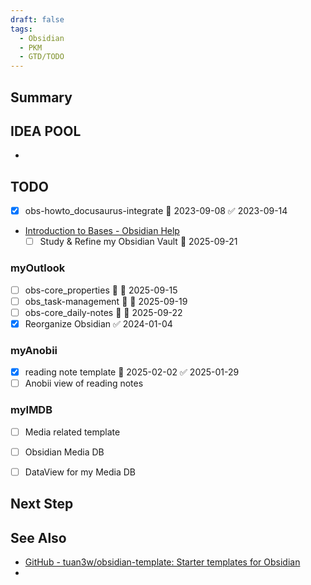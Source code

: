 ```yaml
---
draft: false
tags:
  - Obsidian
  - PKM
  - GTD/TODO
---
```

## Summary


## IDEA POOL

- 

## TODO

- [x] obs-howto_docusaurus-integrate 📅 2023-09-08 ✅ 2023-09-14

- [Introduction to Bases - Obsidian Help](https://help.obsidian.md/bases)
	- [ ] Study & Refine my Obsidian Vault 📅 2025-09-21

### myOutlook
- [ ] obs-core_properties 🔽 📅 2025-09-15
- [ ] obs_task-management 🔽 📅 2025-09-19
- [ ] obs-core_daily-notes 🔼 📅 2025-09-22
- [x] Reorganize Obsidian ✅ 2024-01-04

### myAnobii
- [x] reading note template 📅 2025-02-02 ✅ 2025-01-29
- [ ] Anobii view of reading notes

### myIMDB

- [ ] Media related template
- [ ] Obsidian Media DB
- [ ] DataView for my Media DB


## Next Step

## See Also

- [GitHub - tuan3w/obsidian-template: Starter templates for Obsidian](https://github.com/tuan3w/obsidian-template)
- 
